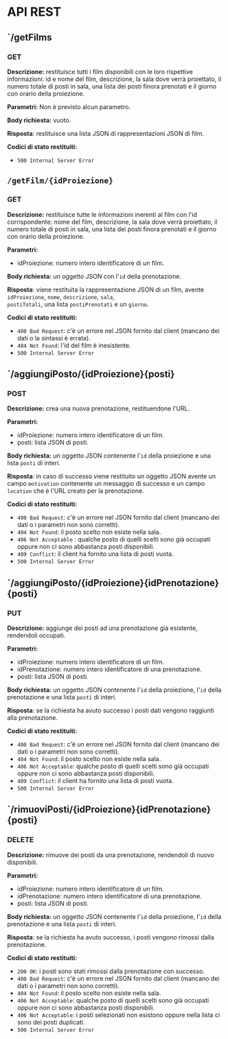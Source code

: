 # API REST  

## `/getFilms  
  
### GET  
  
**Descrizione:** restituisce tutti i film disponibili con le loro rispettive informazioni: id e nome del film, descrizione, la sala dove verrà proiettato, il numero totale di posti in sala, una lista dei posti finora prenotati e il giorno con orario della proiezione.  
  
**Parametri:** Non è previsto alcun parametro.  
  
**Body richiesta:** vuoto.  
  
**Risposta**: restituisce una lista JSON di rappresentazioni JSON di film.  
  
**Codici di stato restituiti:**  
* `500 Internal Server Error`
  

## `/getFilm/{idProiezione}`  
  
### GET  
  
**Descrizione:** restituisce tutte le informazioni inerenti al film con l'id corrispondente: nome del film, descrizione, la sala dove verrà proiettato, il numero totale di posti in sala, una lista dei posti finora prenotati e il giorno con orario della proiezione.  
  
**Parametri:**  
* idProiezione: numero intero identificatore di un film.  
  
**Body richiesta:** un oggetto JSON con l'`id` della prenotazione.  
  
**Risposta**: viene restituita la rappresentazione JSON di un film, avente `idProiezione`, `nome`, `descrizione`, `sala`,  
`postiTotali`, una lista `postiPrenotati` e un `giorno`.  
  
**Codici di stato restituiti:**  
* `400 Bad Request`: c'è un errore nel JSON fornito dal client (mancano dei dati o la sintassi è errata).
* `404 Not Found`: l'id del film è inesistente. 
* `500 Internal Server Error`
  
  
## `/aggiungiPosto/{idProiezione}{posti}  
  
### POST  
  
**Descrizione:** crea una nuova prenotazione, restituendone l'URL.  
  
**Parametri:**  
* idProiezione: numero intero identificatore di un film.  
* posti: lista JSON di posti.  
  
**Body richiesta:** un oggetto JSON contenente l'`id` della proiezione e una lista `posti` di interi.  
  
**Risposta**: in caso di successo viene restituito un oggetto JSON avente un campo `motivation` contenente un messaggio di successo e un campo `location` che è l'URL
creato per la prenotazione.  
  
**Codici di stato restituiti:**  

* `400 Bad Request`: c'è un errore nel JSON fornito dal client (mancano dei dati o i parametri non sono corretti).
* `404 Not Found`: il posto scelto non esiste nella sala.
* `406 Not Acceptable` : qualche posto di quelli scelti sono già occupati oppure non ci sono abbastanza posti disponibili.
* `409 Conflict`: il client ha fornito una lista di posti vuota.
* `500 Internal Server Error`
  
  
## `/aggiungiPosto/{idProiezione}{idPrenotazione}{posti}  
  
### PUT  
  
**Descrizione:**  aggiunge dei posti ad una prenotazione già esistente, rendendoli occupati.
  
**Parametri:**  
* idProiezione: numero intero identificatore di un film.  
* idPrenotazione: numero intero identificatore di una prenotazione.  
* posti: lista JSON di posti.  
  
**Body richiesta:** un oggetto JSON contenente l'`id` della proiezione, l'`id` della prenotazione e una lista `posti` di interi.  
  
**Risposta**: se la richiesta ha avuto successo i posti dati vengono raggiunti alla prenotazione.  
  
**Codici di stato restituiti:**  
* `400 Bad Request`: c'è un errore nel JSON fornito dal client (mancano dei dati o i parametri non sono corretti).
* `404 Not Found`: il posto scelto non esiste nella sala.
* `406 Not Acceptable`: qualche posto di quelli scelti sono già occupati oppure non ci sono abbastanza posti disponibili.
* `409 Conflict`: il client ha fornito una lista di posti vuota.
* `500 Internal Server Error`
  
  
## `/rimuoviPosti/{idProiezione}{idPrenotazione}{posti}  
  
### DELETE  
  
**Descrizione:**  rimuove dei posti da una prenotazione, rendendoli di nuovo disponibili.
  
**Parametri:**  
* idProiezione: numero intero identificatore di un film.  
* idPrenotazione: numero intero identificatore di una prenotazione.  
* posti: lista JSON di posti.  
  
**Body richiesta:** un oggetto JSON contenente l'`id` della proiezione, l'`id` della prenotazione e una lista `posti` di interi.  
  
**Risposta**: se la richiesta ha avuto successo, i posti vengono rimossi dalla prenotazione.  
  
**Codici di stato restituiti:**
* `200 OK`: i posti sono stati rimossi dalla prenotazione con successo.
* `400 Bad Request`: c'è un errore nel JSON fornito dal client (mancano dei dati o i parametri non sono corretti).
* `404 Not Found`: il posto scelto non esiste nella sala.
* `406 Not Acceptable`: qualche posto di quelli scelti sono già occupati oppure non ci sono abbastanza posti disponibili.
* `406 Not Acceptable`: i posti selezionati non esistono oppure nella lista ci sono dei posti duplicati.
* `500 Internal Server Error`


